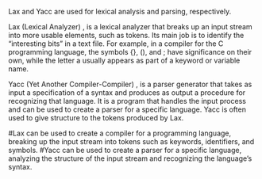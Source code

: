 Lax and Yacc are  used for lexical analysis and parsing, respectively.             

Lax (Lexical Analyzer) , is a lexical analyzer that breaks up an input stream into more usable elements, such as tokens. Its main job is to identify the “interesting bits” in a text file. 
For example, in a compiler for the C programming language, the symbols {}, (), and ; have significance on their own, while the letter a usually appears as part of a keyword or variable name.

Yacc (Yet Another Compiler-Compiler) , is a parser generator that takes as input a specification of a syntax and produces as output a procedure for recognizing that language. 
It is a program that handles the input process and can be used to create a parser for a specific language. Yacc is often used to give structure to the tokens produced by Lax. 

#Lax can be used to create a compiler for a programming language, breaking up the input stream into tokens such as keywords, identifiers, and symbols.
#Yacc can be used to create a parser for a specific language, analyzing the structure of the input stream and recognizing the language’s syntax.
